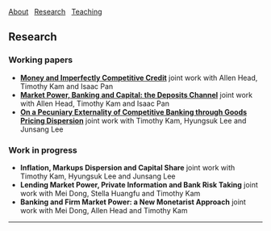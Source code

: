 [About](/index) &nbsp; [Research](/Research) &nbsp; [Teaching](/Teaching)


## Research

### Working papers

- [**Money and Imperfectly Competitive Credit**](https://github.com/samiengmanng/samiengmanng.github.io/files/14609375/main-2024-02-27.pdf)
  joint work with Allen Head, Timothy Kam and Isaac Pan 
- [**Market Power, Banking and Capital: the Deposits Channel**](https://github.com/samiengmanng/samiengmanng.github.io/files/11843866/HKNP-2.pdf)
  joint work with Allen Head, Timothy Kam and Isaac Pan 
- [**On a Pecuniary Externality of Competitive Banking through Goods Pricing Dispersion**](https://github.com/samiengmanng/samiengmanng.github.io/files/14370113/main_0222.pdf)
  joint work with Timothy Kam, Hyungsuk Lee and Junsang Lee
  
### Work in progress
- **Inflation, Markups Dispersion and Capital Share** 
  joint work with Timothy Kam, Hyungsuk Lee and Junsang Lee
- **Lending Market Power, Private Information and Bank Risk Taking** 
  joint work with Mei Dong, Stella Huangfu and Timothy Kam 
- **Banking and Firm Market Power: a New Monetarist Approach** 
  joint work with Mei Dong, Allen Head and Timothy Kam

---
<p style="font-size:11px">
